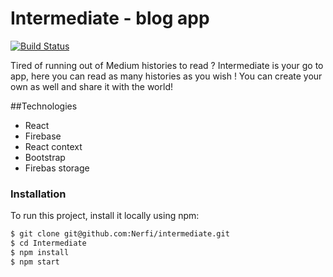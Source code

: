
# Intermediate - blog app


[![Build Status](https://travis-ci.org/joemccann/dillinger.svg?branch=master)](https://travis-ci.org/joemccann/dillinger)

Tired of running out of Medium histories to read ? Intermediate is your go to app, here you can read as many histories as you wish ! You can create your own as well and share it with the world!

##Technologies
  - React
  - Firebase
  - React context
  - Bootstrap
  - Firebas storage


### Installation
To run this project, install it locally using npm:

```sh
$ git clone git@github.com:Nerfi/intermediate.git
$ cd Intermediate
$ npm install
$ npm start
```
